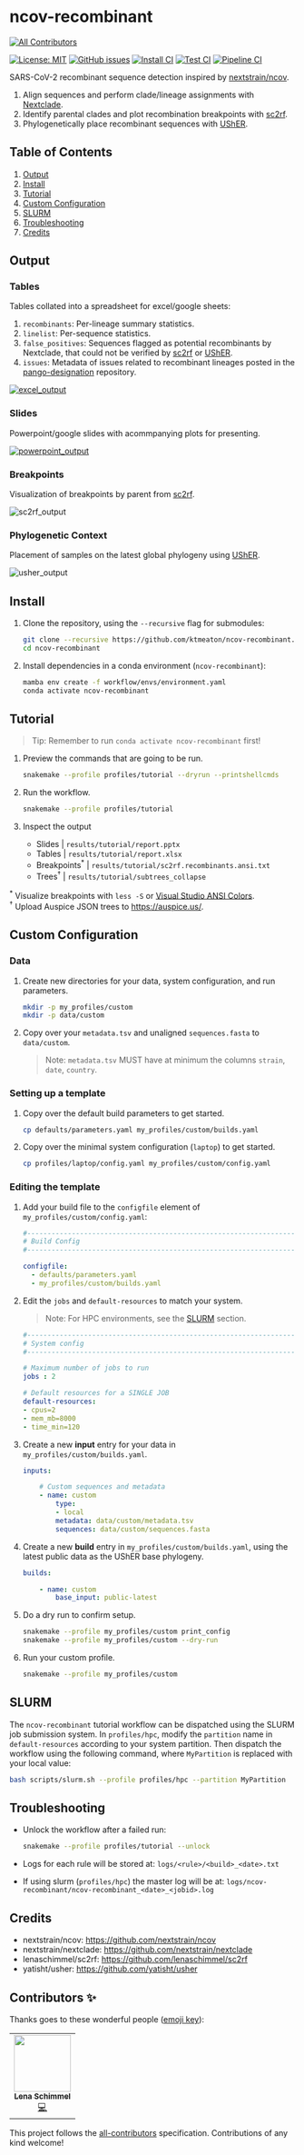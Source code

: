 # ncov-recombinant
<!-- ALL-CONTRIBUTORS-BADGE:START - Do not remove or modify this section -->
[![All Contributors](https://img.shields.io/badge/all_contributors-1-orange.svg?style=flat-square)](#contributors-)
<!-- ALL-CONTRIBUTORS-BADGE:END -->

[![License: MIT](https://img.shields.io/badge/License-MIT-yellow.svg)](https://github.com/ktmeaton/ncov-recombinant/blob/master/LICENSE)
[![GitHub issues](https://img.shields.io/github/issues/ktmeaton/ncov-recombinant.svg)](https://github.com/ktmeaton/ncov-recombinant/issues)
[![Install CI](https://github.com/ktmeaton/ncov-recombinant/actions/workflows/install.yaml/badge.svg)](https://github.com/ktmeaton/ncov-recombinant/actions/workflows/install.yaml)
[![Test CI](https://github.com/ktmeaton/ncov-recombinant/actions/workflows/test.yaml/badge.svg)](https://github.com/ktmeaton/ncov-recombinant/actions/workflows/test.yaml)
[![Pipeline CI](https://github.com/ktmeaton/ncov-recombinant/actions/workflows/pipeline.yaml/badge.svg)](https://github.com/ktmeaton/ncov-recombinant/actions/workflows/pipeline.yaml)

SARS-CoV-2 recombinant sequence detection inspired by [nextstrain/ncov](https://github.com/nextstrain/ncov).

1. Align sequences and perform clade/lineage assignments with [Nextclade](https://github.com/nextstrain/nextclade).
1. Identify parental clades and plot recombination breakpoints with [sc2rf](https://github.com/lenaschimmel/sc2rf).
1. Phylogenetically place recombinant sequences with [UShER](https://github.com/yatisht/usher).

## Table of Contents

1. [Output](https://github.com/ktmeaton/ncov-recombinant#output)
1. [Install](https://github.com/ktmeaton/ncov-recombinant#install)
1. [Tutorial](https://github.com/ktmeaton/ncov-recombinant#tutorial
)
1. [Custom Configuration](https://github.com/ktmeaton/ncov-recombinant#custom-configuration)
1. [SLURM](https://github.com/ktmeaton/ncov-recombinant#slurm)
1. [Troubleshooting](https://github.com/ktmeaton/ncov-recombinant#troubleshooting)
1. [Credits](https://github.com/ktmeaton/ncov-recombinant#credits)

## Output

### Tables

Tables collated into a spreadsheet for excel/google sheets:

1. `recombinants`: Per-lineage summary statistics.
1. `linelist`: Per-sequence statistics.
1. `false_positives`: Sequences flagged as potential recombinants by Nextclade, that could not be verified by [sc2rf](https://github.com/lenaschimmel/sc2rf) or [UShER](https://github.com/yatisht/usher).
1. `issues`: Metadata of issues related to recombinant lineages posted in the [pango-designation](https://github.com/cov-lineages/pango-designation/issues) repository.

[![excel_output](images/excel_output.png)](https://docs.google.com/spreadsheets/d/1Voy4zw4VCZSp1K4oSjXPrKVbB1w8K_VnC_a5dxEU4rg/edit#gid=1139120749)

### Slides

Powerpoint/google slides with acommpanying plots for presenting.

[![powerpoint_output](images/powerpoint_output.png)](https://docs.google.com/presentation/d/1dFKHPaaD8wOHt_4Vde_yfSBlHz8m7XrqDDn0pik_hs4/edit#slide=id.p2)

### Breakpoints

Visualization of breakpoints by parent from [sc2rf](https://github.com/lenaschimmel/sc2rf).

![sc2rf_output](images/sc2rf_output.png)

### Phylogenetic Context

Placement of samples on the latest global phylogeny using [UShER](https://github.com/yatisht/usher).

![usher_output](images/usher_output.png)

## Install

1. Clone the repository, using the `--recursive` flag for submodules:

    ```bash
    git clone --recursive https://github.com/ktmeaton/ncov-recombinant.git
    cd ncov-recombinant
    ```

2. Install dependencies in a conda environment (`ncov-recombinant`):

    ```bash
    mamba env create -f workflow/envs/environment.yaml
    conda activate ncov-recombinant
    ```

## Tutorial

> Tip: Remember to run `conda activate ncov-recombinant` first!

1. Preview the commands that are going to be run.

    ```bash
    snakemake --profile profiles/tutorial --dryrun --printshellcmds
    ```

1. Run the workflow.

    ```bash
    snakemake --profile profiles/tutorial
    ```

1. Inspect the output

    - Slides | `results/tutorial/report.pptx`
    - Tables | `results/tutorial/report.xlsx`
    - Breakpoints<sup>*</sup> | `results/tutorial/sc2rf.recombinants.ansi.txt`
    - Trees<sup>†</sup> | `results/tutorial/subtrees_collapse`

<sup>*</sup> Visualize breakpoints with `less -S` or [Visual Studio ANSI Colors](https://marketplace.visualstudio.com/items?itemName=iliazeus.vscode-ansi).  
<sup>†</sup> Upload Auspice JSON trees to <https://auspice.us/>.

## Custom Configuration

### Data

1. Create new directories for your data, system configuration, and run parameters.

    ```bash
    mkdir -p my_profiles/custom
    mkdir -p data/custom
    ```

1. Copy over your `metadata.tsv` and unaligned `sequences.fasta` to `data/custom`.

    > Note: `metadata.tsv` MUST have at minimum the columns `strain`, `date`, `country`.

### Setting up a template

1. Copy over the default build parameters to get started.

    ```bash
    cp defaults/parameters.yaml my_profiles/custom/builds.yaml
    ```

1. Copy over the minimal system configuration (`laptop`) to get started.

    ```bash
    cp profiles/laptop/config.yaml my_profiles/custom/config.yaml
    ```

### Editing the template

1. Add your build file to the `configfile` element of `my_profiles/custom/config.yaml`:

    ```yaml
    #------------------------------------------------------------------------------#
    # Build Config
    #------------------------------------------------------------------------------#

    configfile:
      - defaults/parameters.yaml
      - my_profiles/custom/builds.yaml
    ```

1. Edit the `jobs` and `default-resources` to match your system.

    > Note: For HPC environments, see the [SLURM](https://github.com/ktmeaton/ncov-recombinant#slurm) section.

    ```yaml
    #------------------------------------------------------------------------------#
    # System config
    #------------------------------------------------------------------------------#

    # Maximum number of jobs to run
    jobs : 2

    # Default resources for a SINGLE JOB
    default-resources:
    - cpus=2
    - mem_mb=8000
    - time_min=120
    ```

1. Create a new **input** entry for your data in `my_profiles/custom/builds.yaml`.

    ```yaml
    inputs:

        # Custom sequences and metadata
        - name: custom
            type:
            - local
            metadata: data/custom/metadata.tsv
            sequences: data/custom/sequences.fasta
    ```

1. Create a new **build** entry in `my_profiles/custom/builds.yaml`, using the latest public data as the UShER base phylogeny.

    ```yaml
    builds:

        - name: custom
            base_input: public-latest
    ```

1. Do a dry run to confirm setup.

    ```bash
    snakemake --profile my_profiles/custom print_config
    snakemake --profile my_profiles/custom --dry-run
    ```

1. Run your custom profile.

    ```bash
    snakemake --profile my_profiles/custom
    ```

## SLURM

The `ncov-recombinant` tutorial workflow can be dispatched using the SLURM job submission system. In `profiles/hpc`, modify the `partition` name in `default-resources` according to your system partition. Then dispatch the workflow using the following command, where `MyPartition` is replaced with your local value:

```bash
bash scripts/slurm.sh --profile profiles/hpc --partition MyPartition
```

## Troubleshooting

- Unlock the workflow after a failed run:

    ```bash
    snakemake --profile profiles/tutorial --unlock
    ```

- Logs for each rule will be stored at: `logs/<rule>/<build>_<date>.txt`
- If using slurm (`profiles/hpc`) the master log will be at: `logs/ncov-recombinant/ncov-recombinant_<date>_<jobid>.log`

## Credits

- nextstrain/ncov: https://github.com/nextstrain/ncov
- nextstrain/nextclade: https://github.com/nextstrain/nextclade
- lenaschimmel/sc2rf: https://github.com/lenaschimmel/sc2rf
- yatisht/usher: https://github.com/yatisht/usher

## Contributors ✨

Thanks goes to these wonderful people ([emoji key](https://allcontributors.org/docs/en/emoji-key)):

<!-- ALL-CONTRIBUTORS-LIST:START - Do not remove or modify this section -->
<!-- prettier-ignore-start -->
<!-- markdownlint-disable -->
<table>
  <tr>
    <td align="center"><a href="http://lenaschimmel.de"><img src="https://avatars.githubusercontent.com/u/1325019?v=4?s=100" width="100px;" alt=""/><br /><sub><b>Lena Schimmel</b></sub></a><br /><a href="https://github.com/ktmeaton/ncov-recombinant/commits?author=lenaschimmel" title="Code">💻</a></td>
  </tr>
</table>

<!-- markdownlint-restore -->
<!-- prettier-ignore-end -->

<!-- ALL-CONTRIBUTORS-LIST:END -->

This project follows the [all-contributors](https://github.com/all-contributors/all-contributors) specification. Contributions of any kind welcome!